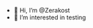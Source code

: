 - 👋 Hi, I’m @Zerakost
- 👀 I’m interested in testing 


<!---
Zerakost/Zerakost is a ✨ special ✨ repository because its `README.md` (this file) appears on your GitHub profile.
You can click the Preview link to take a look at your changes.
--->
